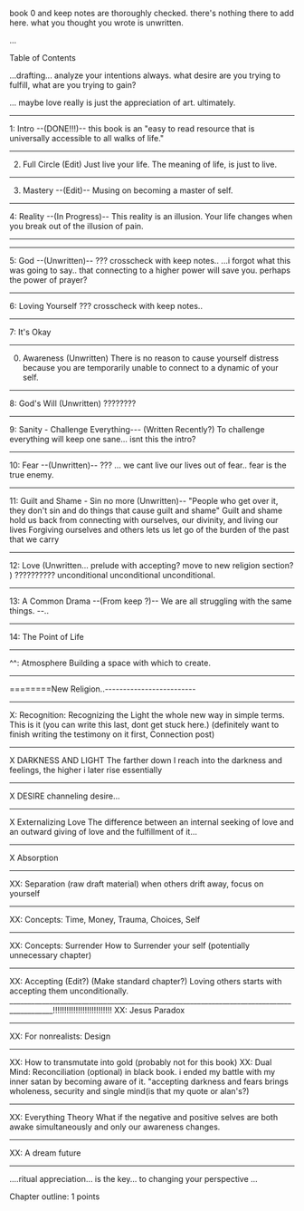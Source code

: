 book 0 and keep notes are thoroughly checked. there's nothing there to add here. what you thought you wrote is unwritten.

...

Table of Contents

...drafting...
analyze your intentions always. what desire are you trying to fulfill, what are you trying to gain?

... maybe love really is just the appreciation of art. ultimately.  
______________________________
1: Intro --(DONE!!!)--
    this book is an "easy to read resource that is universally accessible to all walks of life."
______________________________
2. Full Circle (Edit)
    Just live your life. The meaning of life, is just to live.
______________________________
3. Mastery --(Edit)--
    Musing on becoming a master of self.
______________________________
4: Reality --(In Progress)--
    This reality is an illusion. Your life changes when you break out of the illusion of pain.
______________________________
______________________________
5: God --(Unwritten)--
    ??? crosscheck with keep notes..
    ...i forgot what this was going to say..
    that connecting to a higher power will save you.
    perhaps the power of prayer?
______________________________    
6: Loving Yourself
    ??? crosscheck with keep notes..
______________________________    
7: It's Okay
______________________________

00. Awareness (Unwritten)
    There is no reason to cause yourself distress because  you are temporarily unable to connect to a dynamic of your self.
______________________________    
8: God's Will (Unwritten)
    ????????
______________________________    
9: Sanity - Challenge Everything--- (Written Recently?)
    To challenge everything will keep one sane... isnt this the intro?
______________________________    
10: Fear --(Unwritten)--
    ???
    ... we cant live our lives out of fear..
    fear is the true enemy.
______________________________
11: Guilt and Shame - Sin no more (Unwritten)--
    "People who get over it, they don't sin and do things that cause guilt and shame"
    Guilt and shame hold us back from connecting with ourselves, our divinity, and living our lives
    Forgiving ourselves and others lets us let go of the burden of the past that we carry
______________________________    
12: Love (Unwritten... prelude with accepting? move to new religion section? )
    ?????????? unconditional unconditional unconditional.
______________________________    
13: A Common Drama --(From keep ?)--
    We are all struggling with the same things.
--..
______________________________
14: The Point of Life
______________________________
^^: Atmosphere
    Building a space with which to create.
______________________________
========New Religion..-------------------------
______________________________
X: Recognition: Recognizing the Light
    the whole new way in simple terms. This is it (you can write this last, dont get stuck here.)
    (definitely want to finish writing the testimony on it first, Connection post)
______________________________
X DARKNESS AND LIGHT
    The farther down I reach into the darkness and feelings, the higher i later rise
    essentially
______________________________
X DESIRE
    channeling desire...
______________________________    
X Externalizing Love
    The difference between an internal seeking of love and an outward giving of love and the fulfillment of it...
______________________________    
X Absorption
______________________________
XX: Separation (raw draft material)
    when others drift away, focus on yourself
______________________________
XX: Concepts: Time, Money, Trauma, Choices, Self
______________________________
XX: Concepts: Surrender
    How to Surrender your self (potentially unnecessary chapter)
___________________________________________________________________________________________________________________________
XX: Accepting (Edit?) (Make standard chapter?)
    Loving others starts with accepting them unconditionally.
__________________________________________________________________________________________!!!!!!!!!!!!!!!!!!!!!!!!!!
XX: Jesus Paradox
______________________________
XX: For nonrealists: Design
______________________________
XX: How to transmutate into gold (probably not for this book)
XX: Dual Mind: Reconciliation (optional)
    in black book. i ended my battle with my inner satan by becoming aware of it.
    "accepting darkness and fears brings wholeness, security and single mind(is that my quote or alan's?)
______________________________
XX: Everything Theory
    What if the negative and positive selves are both awake simultaneously and only our awareness changes.
______________________________
XX: A dream future
_____________________________
....ritual appreciation... is the key... to changing your perspective ...


Chapter outline:
1
points
